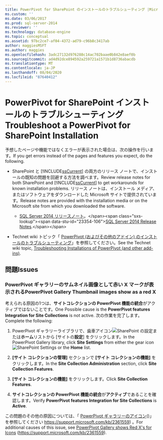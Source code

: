 ```yaml
---
title: PowerPivot for SharePoint のインストールのトラブルシューティング |Microsoft Docs
ms.custom: ''
ms.date: 03/06/2017
ms.prod: sql-server-2014
ms.reviewer: ''
ms.technology: database-engine
ms.topic: conceptual
ms.assetid: 97bc2ce7-af04-4372-ad79-c96b8c3417ab
author: maggiesMSFT
ms.author: maggies
ms.openlocfilehash: 3adc27132d976288c14ac702baae0b842e8aef0b
ms.sourcegitcommit: ad4d92dce894592a259721a1571b1d8736abacdb
ms.translationtype: MT
ms.contentlocale: ja-JP
ms.lasthandoff: 08/04/2020
ms.locfileid: "87640412"
---
```

# <a name="troubleshoot-a-powerpivot-for-sharepoint-installation"></a><span data-ttu-id="23354-102">PowerPivot for SharePoint インストールのトラブルシューティング</span><span class="sxs-lookup"><span data-stu-id="23354-102">Troubleshoot a PowerPivot for SharePoint Installation</span></span>
  <span data-ttu-id="23354-103">予想したページや機能ではなくエラーが表示された場合は、次の操作を行います。</span><span class="sxs-lookup"><span data-stu-id="23354-103">If you get errors instead of the pages and features you expect, do the following.</span></span>  
  
-   <span data-ttu-id="23354-104">SharePoint と [!INCLUDE[ssCurrent](../../includes/sscurrent-md.md)] の両方のリリース ノートで、インストールの既知の問題を回避する方法を調べます。</span><span class="sxs-lookup"><span data-stu-id="23354-104">Review release notes for both SharePoint and [!INCLUDE[ssCurrent](../../includes/sscurrent-md.md)] to get workarounds for known installation problems.</span></span> <span data-ttu-id="23354-105">リリース ノートは、インストール メディア、またはソフトウェアをダウンロードした Microsoft サイトで提供されています。</span><span class="sxs-lookup"><span data-stu-id="23354-105">Release notes are provided with the installation media or on the Microsoft site from which you downloaded the software.</span></span>  
  
    -   <span data-ttu-id="23354-106">[SQL Server 2014 リリースノート](https://technet.microsoft.com/library/dn169381\(v=sql.15\).aspx)。</span><span class="sxs-lookup"><span data-stu-id="23354-106">[SQL Server 2014 Release Notes](https://technet.microsoft.com/library/dn169381\(v=sql.15\).aspx).</span></span>  
  
-   <span data-ttu-id="23354-107">Technet wiki トピック「 [PowerPivot (およびその他のアドイン) のインストールのトラブルシューティング](https://social.technet.microsoft.com/wiki/contents/articles/13737.troubleshooting-installations-of-powerpivot-and-other-add-ins.aspx)」を参照してください。</span><span class="sxs-lookup"><span data-stu-id="23354-107">See the Technet wiki topic, [Troubleshooting Installations of PowerPivot (and other add-ins)](https://social.technet.microsoft.com/wiki/contents/articles/13737.troubleshooting-installations-of-powerpivot-and-other-add-ins.aspx).</span></span>  
  
## <a name="issues"></a><span data-ttu-id="23354-108">問題</span><span class="sxs-lookup"><span data-stu-id="23354-108">Issues</span></span>  
  
### <a name="powerpivot-gallery-thumbnail-images-show-as-a-red-x"></a><span data-ttu-id="23354-109">PowerPivot ギャラリーのサムネイル画像として赤い X マークが表示される</span><span class="sxs-lookup"><span data-stu-id="23354-109">PowerPivot Gallery Thumbnail images show as a red X</span></span>  
 <span data-ttu-id="23354-110">考えられる原因の1つは、**サイトコレクションの PowerPivot 機能の統合**がアクティブではないことです。</span><span class="sxs-lookup"><span data-stu-id="23354-110">One Possible cause is the **PowerPivot features Integration for Site Collections** is not active.</span></span> <span data-ttu-id="23354-111">次の作業を完了します。</span><span class="sxs-lookup"><span data-stu-id="23354-111">Complete the following:</span></span>  
  
1.  <span data-ttu-id="23354-112">PowerPivot ギャラリーライブラリで、歯車アイコン![SharePoint の設定](https://docs.microsoft.com/analysis-services/analysis-services/media/as-sharepoint2013-settings-gear.gif "SharePoint の設定")または**ホーム**リストから [サイトの**設定**] をクリックします。</span><span class="sxs-lookup"><span data-stu-id="23354-112">In the PowerPivot Gallery library, click **Site Settings** from either the gear icon ![SharePoint Settings](https://docs.microsoft.com/analysis-services/analysis-services/media/as-sharepoint2013-settings-gear.gif "SharePoint Settings") or the **Home** list.</span></span>  
  
2.  <span data-ttu-id="23354-113">**[サイト コレクションの管理]** セクションで **[サイト コレクションの機能]** をクリックします。</span><span class="sxs-lookup"><span data-stu-id="23354-113">In the **Site Collection Administration** section, click **Site Collection Features**.</span></span>  
  
3.  <span data-ttu-id="23354-114">**[サイト コレクションの機能]** をクリックします。</span><span class="sxs-lookup"><span data-stu-id="23354-114">Click **Site Collection Features**.</span></span>  
  
4.  <span data-ttu-id="23354-115">**サイトコレクションの PowerPivot 機能の統合**が**アクティブ**であることを確認します。</span><span class="sxs-lookup"><span data-stu-id="23354-115">Verify **PowerPivot features Integration for Site Collections** is **Active**.</span></span>  
  
 <span data-ttu-id="23354-116">この問題のその他の原因については、「 [PowerPivot ギャラリーのアイコン](https://support.microsoft.com/kb/2361559)()」を参照してください https://support.microsoft.com/kb/2361559) 。</span><span class="sxs-lookup"><span data-stu-id="23354-116">For additional causes of this issue, see [PowerPivot Gallery shows Red X's for Icons](https://support.microsoft.com/kb/2361559) (https://support.microsoft.com/kb/2361559).</span></span>  
  
  
